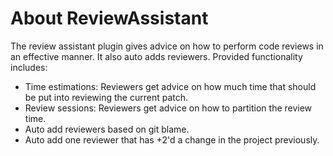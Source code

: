# About ReviewAssistant

The review assistant plugin gives advice on how to perform code reviews in an effective manner. It also auto adds reviewers. Provided functionality includes:

- Time estimations: Reviewers get advice on how much time that should be put into reviewing the current patch.
- Review sessions: Reviewers get advice on how to partition the review time.
- Auto add reviewers based on git blame.
- Auto add one reviewer that has +2'd a change in the project previously.

